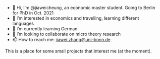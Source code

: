 - 👋 Hi, I’m @jiaweicheung, an economic master student. Going to Berlin for PhD in Oct. 2021
- 👀 I’m interested in economics and travelling, learning different languages
- 🌱 I’m currently learning German
- 💞️ I’m looking to collaborate on micro theory research
- 📫 How to reach me: jiawei.zhang@uni-bonn.de

This is a place for some small projects that interest me (at the moment).

<!---
jiaweicheung/jiaweicheung is a ✨ special ✨ repository because its `README.md` (this file) appears on your GitHub profile.
You can click the Preview link to take a look at your changes.
--->
